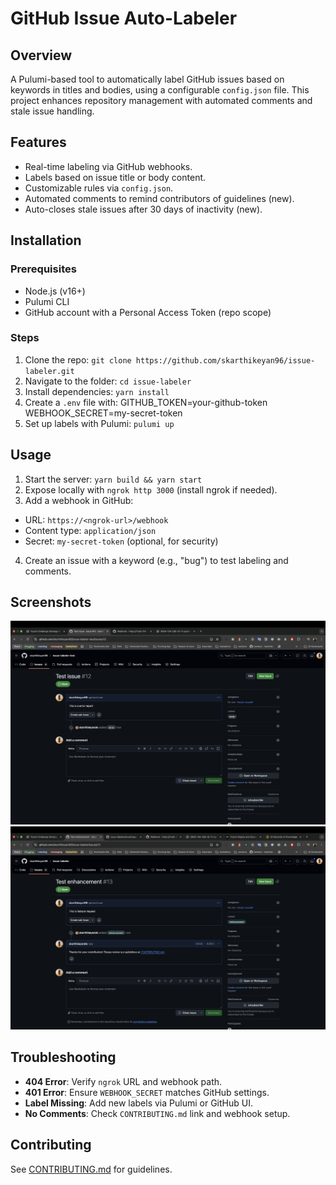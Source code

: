 # GitHub Issue Auto-Labeler

## Overview

A Pulumi-based tool to automatically label GitHub issues based on keywords in titles and bodies, using a configurable `config.json` file. This project enhances repository management with automated comments and stale issue handling.

## Features

- Real-time labeling via GitHub webhooks.
- Labels based on issue title or body content.
- Customizable rules via `config.json`.
- Automated comments to remind contributors of guidelines (new).
- Auto-closes stale issues after 30 days of inactivity (new).

## Installation

### Prerequisites

- Node.js (v16+)
- Pulumi CLI
- GitHub account with a Personal Access Token (repo scope)

### Steps

1. Clone the repo: `git clone https://github.com/skarthikeyan96/issue-labeler.git`
2. Navigate to the folder: `cd issue-labeler`
3. Install dependencies: `yarn install`
4. Create a `.env` file with:
   GITHUB_TOKEN=your-github-token
   WEBHOOK_SECRET=my-secret-token
5. Set up labels with Pulumi: `pulumi up`

## Usage

1. Start the server: `yarn build && yarn start`
2. Expose locally with `ngrok http 3000` (install ngrok if needed).
3. Add a webhook in GitHub:

- URL: `https://<ngrok-url>/webhook`
- Content type: `application/json`
- Secret: `my-secret-token` (optional, for security)

4. Create an issue with a keyword (e.g., "bug") to test labeling and comments.

## Screenshots

![Labeled Issue #12](https://github.com/skarthikeyan96/issue-labeler/blob/main/docs/image.png)
![With comments](image.png)

## Troubleshooting

- **404 Error**: Verify `ngrok` URL and webhook path.
- **401 Error**: Ensure `WEBHOOK_SECRET` matches GitHub settings.
- **Label Missing**: Add new labels via Pulumi or GitHub UI.
- **No Comments**: Check `CONTRIBUTING.md` link and webhook setup.

## Contributing

See [CONTRIBUTING.md](CONTRIBUTING.md) for guidelines.
